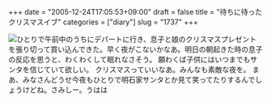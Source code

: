 +++
date = "2005-12-24T17:05:53+09:00"
draft = false
title = "待ちに待ったクリスマスイブ"
categories = ["diary"]
slug = "1737"
+++

<img src="http://hbkr.org/images/dailyicons/20051224.gif" class="thumb-img">ひとりで午前中のうちにデパートに行き、息子と娘のクリスマスプレゼントを張り切って買い込んできた。早く夜がこないかなあ。明日の朝起きた時の息子の反応を思うと、わくわくして眠れなさそう。
願わくば子供にはいつまでもサンタを信じていて欲しい。
クリスマスっていいなあ。みんなも素敵な夜を。
まあ、みなさんどうせ今夜もひとりで明石家サンタとか見て笑ってたりするんでしょうけどね。さみしー。うはは
